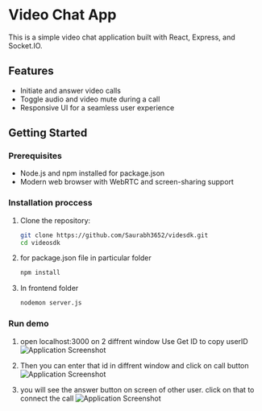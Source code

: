 # Video Chat App 

This is a simple video chat application built with React, Express, and Socket.IO.

## Features

- Initiate and answer video calls
- Toggle audio and video mute during a call
- Responsive UI for a seamless user experience

## Getting Started

### Prerequisites

- Node.js and npm installed for package.json 
- Modern web browser with WebRTC and screen-sharing support

### Installation proccess

1. Clone the repository:

   ```bash
   git clone https://github.com/Saurabh3652/videsdk.git
   cd videosdk
2. for package.json file in particular folder 
    ```bash
    npm install
3. In frontend folder 
    ```bash
    nodemon server.js

### Run demo

1. open localhost:3000 on 2 diffrent window 
    Use Get ID to copy userID
![Application Screenshot](./img/user1.png)

2. Then you can enter that id in diffrent window and click on call button
![Application Screenshot](./img/calling.png)
3. you will see the answer button on screen of other user. click on that to connect the call
![Application Screenshot](./img/conncted.png)